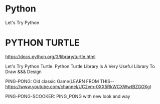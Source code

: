 # Python
Let's Try Python
# PYTHON TURTLE
https://docs.python.org/3/library/turtle.html


Let's Try Python Turtle.
Python Turtle Library Is A Very Useful Library To Draw &&& Design



PING-PONG:
Old classic Game(LEARN FROM THIS--https://www.youtube.com/channel/UC2vm-0XX5RkWCXWwtBZGOXg)

PING-PONG-SCOOKER:
PING_PONG with new look and way
